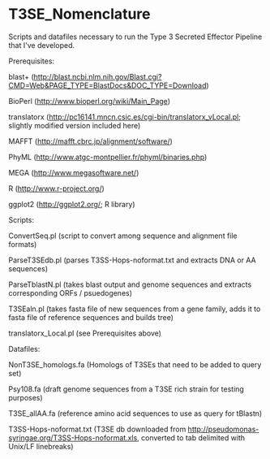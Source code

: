 T3SE_Nomenclature
=================

Scripts and datafiles necessary to run the Type 3 Secreted Effector Pipeline that I've developed.

Prerequisites:

 blast+ (http://blast.ncbi.nlm.nih.gov/Blast.cgi?CMD=Web&PAGE_TYPE=BlastDocs&DOC_TYPE=Download)
 
 BioPerl (http://www.bioperl.org/wiki/Main_Page)
 
 translatorx (http://pc16141.mncn.csic.es/cgi-bin/translatorx_vLocal.pl; slightly modified version included here)
 
 MAFFT (http://mafft.cbrc.jp/alignment/software/)
 
 PhyML (http://www.atgc-montpellier.fr/phyml/binaries.php)
 
 MEGA (http://www.megasoftware.net/)
 
 R (http://www.r-project.org/)
 
 ggplot2 (http://ggplot2.org/; R library)
 
Scripts:

 ConvertSeq.pl (script to convert among sequence and alignment file formats)
 
 ParseT3SEdb.pl (parses T3SS-Hops-noformat.txt and extracts DNA or AA sequences)
 
 ParseTblastN.pl (takes blast output and genome sequences and extracts corresponding ORFs / psuedogenes)
 
 T3SEaln.pl (takes fasta file of new sequences from a gene family, adds it to fasta file of reference sequences and builds tree)
 
 translatorx_Local.pl (see Prerequisites above)

Datafiles:

 NonT3SE_homologs.fa (Homologs of T3SEs that need to be added to query set)
 
 Psy108.fa (draft genome sequences from a T3SE rich strain for testing purposes)
 
 T3SE_allAA.fa (reference amino acid sequences to use as query for tBlastn)
 
 T3SS-Hops-noformat.txt (T3SE db downloaded from http://pseudomonas-syringae.org/T3SS-Hops-noformat.xls, 
 converted to tab delimited with Unix/LF linebreaks)
 

